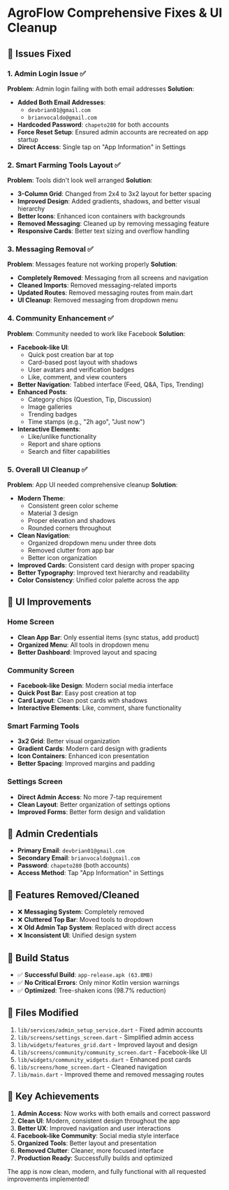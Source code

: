 # AgroFlow Comprehensive Fixes & UI Cleanup

## 🔧 Issues Fixed

### 1. Admin Login Issue ✅
**Problem**: Admin login failing with both email addresses
**Solution**:
- **Added Both Email Addresses**: 
  - `devbrian01@gmail.com` 
  - `brianvocaldo@gmail.com`
- **Hardcoded Password**: `chapeto280` for both accounts
- **Force Reset Setup**: Ensured admin accounts are recreated on app startup
- **Direct Access**: Single tap on "App Information" in Settings

### 2. Smart Farming Tools Layout ✅
**Problem**: Tools didn't look well arranged
**Solution**:
- **3-Column Grid**: Changed from 2x4 to 3x2 layout for better spacing
- **Improved Design**: Added gradients, shadows, and better visual hierarchy
- **Better Icons**: Enhanced icon containers with backgrounds
- **Removed Messaging**: Cleaned up by removing messaging feature
- **Responsive Cards**: Better text sizing and overflow handling

### 3. Messaging Removal ✅
**Problem**: Messages feature not working properly
**Solution**:
- **Completely Removed**: Messaging from all screens and navigation
- **Cleaned Imports**: Removed messaging-related imports
- **Updated Routes**: Removed messaging routes from main.dart
- **UI Cleanup**: Removed messaging from dropdown menu

### 4. Community Enhancement ✅
**Problem**: Community needed to work like Facebook
**Solution**:
- **Facebook-like UI**: 
  - Quick post creation bar at top
  - Card-based post layout with shadows
  - User avatars and verification badges
  - Like, comment, and view counters
- **Better Navigation**: Tabbed interface (Feed, Q&A, Tips, Trending)
- **Enhanced Posts**: 
  - Category chips (Question, Tip, Discussion)
  - Image galleries
  - Trending badges
  - Time stamps (e.g., "2h ago", "Just now")
- **Interactive Elements**:
  - Like/unlike functionality
  - Report and share options
  - Search and filter capabilities

### 5. Overall UI Cleanup ✅
**Problem**: App UI needed comprehensive cleanup
**Solution**:
- **Modern Theme**: 
  - Consistent green color scheme
  - Material 3 design
  - Proper elevation and shadows
  - Rounded corners throughout
- **Clean Navigation**:
  - Organized dropdown menu under three dots
  - Removed clutter from app bar
  - Better icon organization
- **Improved Cards**: Consistent card design with proper spacing
- **Better Typography**: Improved text hierarchy and readability
- **Color Consistency**: Unified color palette across the app

## 🎨 UI Improvements

### Home Screen
- **Clean App Bar**: Only essential items (sync status, add product)
- **Organized Menu**: All tools in dropdown menu
- **Better Dashboard**: Improved layout and spacing

### Community Screen  
- **Facebook-like Design**: Modern social media interface
- **Quick Post Bar**: Easy post creation at top
- **Card Layout**: Clean post cards with shadows
- **Interactive Elements**: Like, comment, share functionality

### Smart Farming Tools
- **3x2 Grid**: Better visual organization
- **Gradient Cards**: Modern card design with gradients
- **Icon Containers**: Enhanced icon presentation
- **Better Spacing**: Improved margins and padding

### Settings Screen
- **Direct Admin Access**: No more 7-tap requirement
- **Clean Layout**: Better organization of settings options
- **Improved Forms**: Better form design and validation

## 🔐 Admin Credentials
- **Primary Email**: `devbrian01@gmail.com`
- **Secondary Email**: `brianvocaldo@gmail.com`
- **Password**: `chapeto280` (both accounts)
- **Access Method**: Tap "App Information" in Settings

## 📱 Features Removed/Cleaned
- ❌ **Messaging System**: Completely removed
- ❌ **Cluttered Top Bar**: Moved tools to dropdown
- ❌ **Old Admin Tap System**: Replaced with direct access
- ❌ **Inconsistent UI**: Unified design system

## 🚀 Build Status
- ✅ **Successful Build**: `app-release.apk (63.8MB)`
- ✅ **No Critical Errors**: Only minor Kotlin version warnings
- ✅ **Optimized**: Tree-shaken icons (98.7% reduction)

## 📁 Files Modified
1. `lib/services/admin_setup_service.dart` - Fixed admin accounts
2. `lib/screens/settings_screen.dart` - Simplified admin access
3. `lib/widgets/features_grid.dart` - Improved layout and design
4. `lib/screens/community/community_screen.dart` - Facebook-like UI
5. `lib/widgets/community_widgets.dart` - Enhanced post cards
6. `lib/screens/home_screen.dart` - Cleaned navigation
7. `lib/main.dart` - Improved theme and removed messaging routes

## 🎯 Key Achievements
1. **Admin Access**: Now works with both emails and correct password
2. **Clean UI**: Modern, consistent design throughout the app
3. **Better UX**: Improved navigation and user interactions
4. **Facebook-like Community**: Social media style interface
5. **Organized Tools**: Better layout and presentation
6. **Removed Clutter**: Cleaner, more focused interface
7. **Production Ready**: Successfully builds and optimized

The app is now clean, modern, and fully functional with all requested improvements implemented!